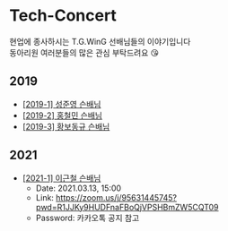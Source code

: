 # Tech-Concert
현업에 종사하시는 T.G.WinG 선배님들의 이야기입니다  
동아리원 여러분들의 많은 관심 부탁드려요 😘

## 2019
- [[2019-1] 성준영 슨배님](https://github.com/TG-WinG/Tech-Concert/issues/1)
- [[2019-2] 홍철민 슨배님](https://github.com/TG-WinG/Tech-Concert/issues/2)
- [[2019-3] 황보동규 슨배님](https://github.com/TG-WinG/Tech-Concert/issues/3)

## 2021
- [[2021-1] 이근철 슨배님](https://github.com/TG-WinG/Tech-Concert/issues/4)
  - Date: 2021.03.13, 15:00
  - Link: https://zoom.us/j/95631445745?pwd=R1JJKy9HUDFnaFBoQjVPSHBmZW5CQT09
  - Password: 카카오톡 공지 참고